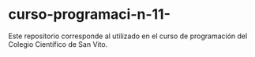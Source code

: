 # curso-programaci-n-11-
Este repositorio corresponde al utilizado en el curso de programación del Colegio Científico de San Vito.
